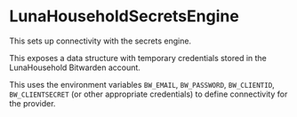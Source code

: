 # LunaHouseholdSecretsEngine

This sets up connectivity with the secrets engine.

This exposes a data structure with temporary credentials stored in the LunaHousehold Bitwarden account.

This uses the environment variables `BW_EMAIL`, `BW_PASSWORD`, `BW_CLIENTID`, `BW_CLIENTSECRET` (or other appropriate credentials) to define connectivity for the provider.
